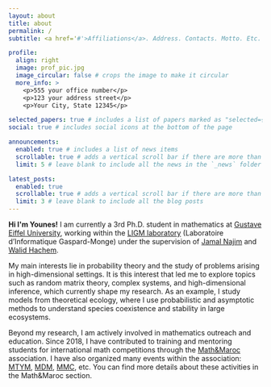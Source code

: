 ```yaml
---
layout: about
title: about
permalink: /
subtitle: <a href='#'>Affiliations</a>. Address. Contacts. Motto. Etc.

profile:
  align: right
  image: prof_pic.jpg
  image_circular: false # crops the image to make it circular
  more_info: >
    <p>555 your office number</p>
    <p>123 your address street</p>
    <p>Your City, State 12345</p>

selected_papers: true # includes a list of papers marked as "selected={true}"
social: true # includes social icons at the bottom of the page

announcements:
  enabled: true # includes a list of news items
  scrollable: true # adds a vertical scroll bar if there are more than 3 news items
  limit: 5 # leave blank to include all the news in the `_news` folder

latest_posts:
  enabled: true
  scrollable: true # adds a vertical scroll bar if there are more than 3 new posts items
  limit: 3 # leave blank to include all the blog posts
---
```


**Hi I'm Younes!** I am currently a 3rd Ph.D. student in mathematics at [Gustave Eiffel University](https://www.univ-gustave-eiffel.fr/), working within the [LIGM laboratory](https://siteigm.univ-mlv.fr/home/) (Laboratoire d’Informatique Gaspard-Monge) under the supervision of [Jamal Najim](https://www-syscom.univ-mlv.fr/~najim/) and [Walid Hachem](https://www-syscom.univ-mlv.fr/~whachem/).

My main interests lie in probability theory and the study of problems arising in high-dimensional settings. It is this interest that led me to explore topics such as random matrix theory, complex systems, and high-dimensional inference, which currently shape my research. As an example, I study models from theoretical ecology, where I use probabilistic and asymptotic methods to understand species coexistence and stability in large ecosystems.

Beyond my research, I am actively involved in mathematics outreach and education. Since 2018, I have contributed to training and mentoring students for international math competitions through the [Math&Maroc](https://www.mathmaroc.org/) association. I have also organized many events within the association: [MTYM](https://mtym.mathmaroc.org/fr), [MDM](https://mdm.mathmaroc.org/), [MMC](https://mmc.mathmaroc.org/en), etc. You can find more details about these activities in the Math&Maroc section.
